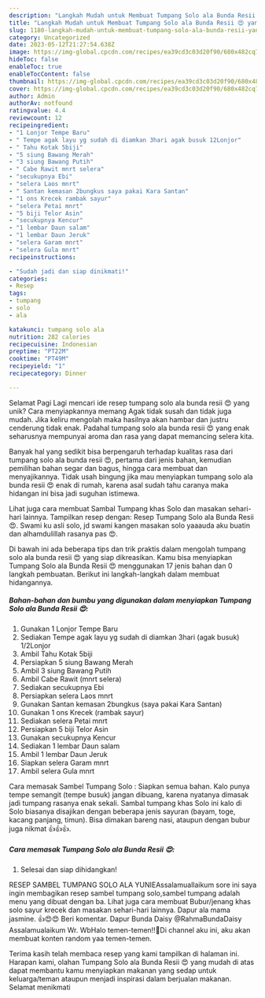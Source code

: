```yaml
---
description: "Langkah Mudah untuk Membuat Tumpang Solo ala Bunda Resii 😍 yang Enak, Sempurna"
title: "Langkah Mudah untuk Membuat Tumpang Solo ala Bunda Resii 😍 yang Enak, Sempurna"
slug: 1180-langkah-mudah-untuk-membuat-tumpang-solo-ala-bunda-resii-yang-enak-sempurna
category: Uncategorized
date: 2023-05-12T21:27:54.638Z
image: https://img-global.cpcdn.com/recipes/ea39cd3c03d20f90/680x482cq70/tumpang-solo-ala-bunda-resii-foto-resep-utama.jpg
hideToc: false
enableToc: true
enableTocContent: false
thumbnail: https://img-global.cpcdn.com/recipes/ea39cd3c03d20f90/680x482cq70/tumpang-solo-ala-bunda-resii-foto-resep-utama.jpg
cover: https://img-global.cpcdn.com/recipes/ea39cd3c03d20f90/680x482cq70/tumpang-solo-ala-bunda-resii-foto-resep-utama.jpg
author: Admin
authorAv: notfound
ratingvalue: 4.4
reviewcount: 12
recipeingredient:
- "1 Lonjor Tempe Baru"
- " Tempe agak layu yg sudah di diamkan 3hari agak busuk 12Lonjor"
- " Tahu Kotak 5biji"
- "5 siung Bawang Merah"
- "3 siung Bawang Putih"
- " Cabe Rawit mnrt selera"
- "secukupnya Ebi"
- "selera Laos mnrt"
- " Santan kemasan 2bungkus saya pakai Kara Santan"
- "1 ons Krecek rambak sayur"
- "selera Petai mnrt"
- "5 biji Telor Asin"
- "secukupnya Kencur"
- "1 lembar Daun salam"
- "1 lembar Daun Jeruk"
- "selera Garam mnrt"
- "selera Gula mnrt"
recipeinstructions:

- "Sudah jadi dan siap dinikmati!"
categories:
- Resep
tags:
- tumpang
- solo
- ala

katakunci: tumpang solo ala 
nutrition: 282 calories
recipecuisine: Indonesian
preptime: "PT22M"
cooktime: "PT49M"
recipeyield: "1"
recipecategory: Dinner

---
```



Selamat Pagi Lagi mencari ide resep tumpang solo ala bunda resii 😍 yang unik? Cara menyiapkannya memang Agak tidak susah dan tidak juga mudah. Jika keliru mengolah maka hasilnya akan hambar dan justru cenderung tidak enak. Padahal tumpang solo ala bunda resii 😍 yang enak seharusnya mempunyai aroma dan rasa yang dapat memancing selera kita.


Banyak hal yang sedikit bisa berpengaruh terhadap kualitas rasa dari tumpang solo ala bunda resii 😍, pertama dari jenis bahan, kemudian pemilihan bahan segar dan bagus, hingga cara membuat dan menyajikannya. Tidak usah bingung jika mau menyiapkan tumpang solo ala bunda resii 😍 enak di rumah, karena asal sudah tahu caranya maka hidangan ini bisa jadi suguhan istimewa.

Lihat juga cara membuat Sambal Tumpang khas Solo dan masakan sehari-hari lainnya. Tampilkan resep dengan: Resep Tumpang Solo ala Bunda Resii 😍. Swami ku asli solo, jd swami kangen masakan solo yaaauda aku buatin dan alhamdulillah rasanya pas 😍.


Di bawah ini ada beberapa tips dan trik praktis dalam mengolah tumpang solo ala bunda resii 😍 yang siap dikreasikan. Kamu bisa menyiapkan Tumpang Solo ala Bunda Resii 😍 menggunakan 17 jenis bahan dan 0 langkah pembuatan. Berikut ini langkah-langkah dalam membuat hidangannya.

<!--inarticleads1-->

##### Bahan-bahan dan bumbu yang digunakan dalam menyiapkan Tumpang Solo ala Bunda Resii 😍:

1. Gunakan 1 Lonjor Tempe Baru
1. Sediakan  Tempe agak layu yg sudah di diamkan 3hari (agak busuk) 1/2Lonjor
1. Ambil  Tahu Kotak 5biji
1. Persiapkan 5 siung Bawang Merah
1. Ambil 3 siung Bawang Putih
1. Ambil  Cabe Rawit (mnrt selera)
1. Sediakan secukupnya Ebi
1. Persiapkan selera Laos mnrt
1. Gunakan  Santan kemasan 2bungkus (saya pakai Kara Santan)
1. Gunakan 1 ons Krecek (rambak sayur)
1. Sediakan selera Petai mnrt
1. Persiapkan 5 biji Telor Asin
1. Gunakan secukupnya Kencur
1. Sediakan 1 lembar Daun salam
1. Ambil 1 lembar Daun Jeruk
1. Siapkan selera Garam mnrt
1. Ambil selera Gula mnrt


Cara memasak Sambel Tumpang Solo : Siapkan semua bahan. Kalo punya tempe semangit (tempe busuk) jangan dibuang, karena nyatanya dimasak jadi tumpang rasanya enak sekali. Sambal tumpang khas Solo ini kalo di Solo biasanya disajikan dengan beberapa jenis sayuran (bayam, toge, kacang panjang, timun). Bisa dimakan bareng nasi, ataupun dengan bubur juga nikmat 👍👍👍. 

<!--inarticleads2-->

##### Cara memasak Tumpang Solo ala Bunda Resii 😍:


1. Selesai dan siap dihidangkan!

RESEP SAMBEL TUMPANG SOLO ALA YUNIEAssalamuallaikum sore ini saya ingin membagikan resep sambel tumpang solo,sambel tumpang adalah menu yang dibuat dengan ba. Lihat juga cara membuat Bubur/jenang khas solo sayur krecek dan masakan sehari-hari lainnya. Dapur ala mama jasmine. 👍😍😍 Beri komentar. Dapur Bunda Daisy @RahmaBundaDaisy Assalamualaikum Wr. WbHalo temen-temen!!👋Di channel aku ini, aku akan membuat konten random yaa temen-temen. 

Terima kasih telah membaca resep yang kami tampilkan di halaman ini. Harapan kami, olahan Tumpang Solo ala Bunda Resii 😍 yang mudah di atas dapat membantu kamu menyiapkan makanan yang sedap untuk keluarga/teman ataupun menjadi inspirasi dalam berjualan makanan. Selamat menikmati
